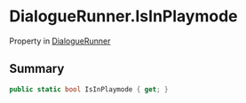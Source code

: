 # DialogueRunner.IsInPlaymode

Property in [DialogueRunner](/docs/api/csharp/yarn.unity.dialoguerunner.md)

## Summary



```csharp
public static bool IsInPlaymode { get; }
```

